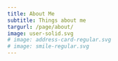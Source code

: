 ```yaml
---
title: About Me
subtitle: Things about me
targurl: /page/about/
image: user-solid.svg
# image: address-card-regular.svg
# image: smile-regular.svg
---
```

